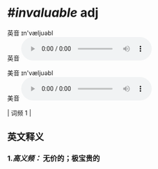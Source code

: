 # ***\#invaluable*** adj
英音 ɪn'væljuəbl  
英音
<audio src="./media/invaluable-B.aac" controls="controls"></audio>

美音 ɪn'væljuəbl  
美音
<audio src="./media/invaluable.aac" controls="controls"></audio>



| 词频 1 |  

英文释义
---
### 1.*高义频：* **无价的；极宝贵的**  


